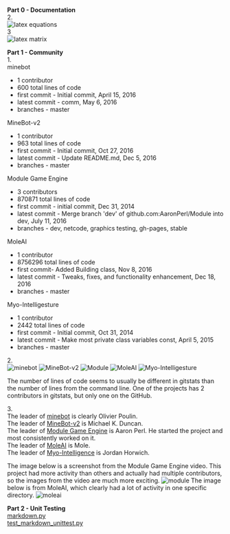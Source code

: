 **Part 0 - Documentation**<br>
2.<br>
![latex equations](screenshot-area-2017-02-15-222715.png)<br>
3<br>
![latex matrix](screenshot-area-2017-02-15-224442.png)

**Part 1 - Community**<br>
1.<br>
minebot
* 1 contributor
* 600 total lines of code
* first commit - Initial commit, April 15, 2016
* latest commit - comm, May 6, 2016
* branches - master

MineBot-v2
* 1 contributor
* 963 total lines of code
* first commit - Initial commit, Oct 27, 2016
* latest commit - Update README.md, Dec 5, 2016
* branches - master

Module Game Engine
* 3 contributors
* 870871 total lines of code
* first commit - initial commit, Dec 31, 2014
* latest commit - Merge branch 'dev' of github.com:AaronPerl/Module into dev, July 11, 2016
* branches - dev, netcode, graphics testing, gh-pages, stable

MoleAI
* 1 contributor
* 8756296 total lines of code
* first commit- Added Building class, Nov 8, 2016
* latest commit - Tweaks, fixes, and functionality enhancement, Dec 18, 2016
* branches - master

Myo-Intelligesture
* 1 contributor
* 2442 total lines of code
* first commit - Initial commit, Oct 31, 2014
* latest commit - Make most private class variables const, April 5, 2015
* branches - master

2.<br>
![minebot](screenshot-area-2017-02-17-125127.png)
![MineBot-v2](screenshot-area-2017-02-17-125305.png)
![Module](screenshot-area-2017-02-17-125350.png)
![MoleAI](screenshot-area-2017-02-17-125517.png)
![Myo-Intelligesture](screenshot-area-2017-02-17-125613.png)

The number of lines of code seems to usually be different in gitstats than the number of lines from the command line. One of the projects has 2 contributors in gitstats, but only one on the GitHub.

3.<br>
The leader of [minebot](https://www.youtube.com/watch?v=da8hRBlbe4A) is clearly Olivier Poulin.<br>
The leader of [MineBot-v2](https://www.youtube.com/watch?v=bVvWO6Gjk30) is Michael K. Duncan.<br>
The leader of [Module Game Engine](https://www.youtube.com/watch?v=pQQPvW7VscE&t=3s) is Aaron Perl. He started the project and most consistently worked on it.<br>
The leader of [MoleAI](https://www.youtube.com/watch?v=BO49mvTS_7w) is Mole.<br>
The leader of [Myo-Intelligence](https://www.youtube.com/watch?v=nQbPjY_pXxA) is Jordan Horwich.<br>

The image below is a screenshot from the Module Game Engine video. This project had more activity than others and actually had multiple contributors, so the images from the video are much more exciting.
![module](screenshot-area-2017-02-17-133723.png)
The image below is from MoleAI, which clearly had a lot of activity in one specific directory.
![moleai](screenshot-area-2017-02-17-133920.png)


**Part 2 - Unit Testing**<br>
[markdown.py](https://github.com/shanalily/markdown.py/blob/master/markdown.py)<br>
[test_markdown_unittest.py](https://github.com/shanalily/markdown.py/blob/master/test_markdown_unittest.py)
